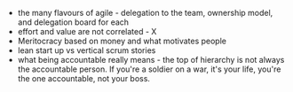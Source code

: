 - the many flavours of agile - delegation to the team, ownership model, and delegation board for each
- effort and value are not correlated - X
- Meritocracy based on money and what motivates people
- lean start up vs vertical scrum stories
- what being accountable really means - the top of hierarchy is not always the accountable person. If you're a soldier on a war, it's your life, you're the one accountable, not your boss. 
